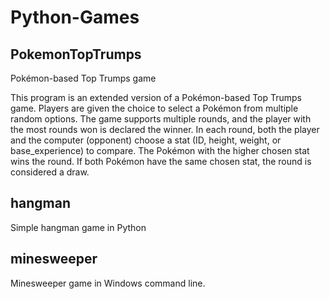 # Python-Games

## PokemonTopTrumps
Pokémon-based Top Trumps game

This program is an extended version of a Pokémon-based Top Trumps game.
Players are given the choice to select a Pokémon from multiple random options.
The game supports multiple rounds, and the player with the most rounds won is declared the winner.
In each round, both the player and the computer (opponent) choose a stat (ID, height, weight, or base_experience) to compare.
The Pokémon with the higher chosen stat wins the round.
If both Pokémon have the same chosen stat, the round is considered a draw.

## hangman
Simple hangman game in Python

## minesweeper
Minesweeper game in Windows command line.
